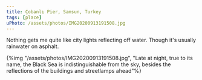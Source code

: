 ```yaml
---
title: Çobanlı Pier, Samsun, Turkey
tags: [place]
uPhoto: /assets/photos/IMG20200913191508.jpg
---
```


Nothing gets me quite like city lights reflecting off water. Though it's usually rainwater on asphalt.

<!-- endexcerpt -->

{%img "/assets/photos/IMG20200913191508.jpg",
	"Late at night, true to its name, the Black Sea is indistinguishable from the sky, besides the reflections of the buildings and streetlamps ahead"%}

